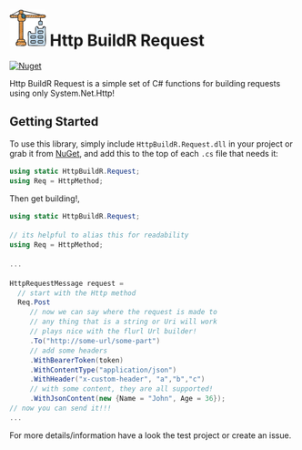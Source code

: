 <!-- markdownlint-disable MD013 -->

# ![Http BuildR Request](https://raw.githubusercontent.com/bmazzarol/Http-BuildR/main/construction-icon-small.png) Http BuildR Request

<!-- markdownlint-enable MD013 -->

[![Nuget](https://img.shields.io/nuget/v/HttpBuildR.Request)](https://www.nuget.org/packages/HttpBuildR.Request/)

Http BuildR Request is a simple set of C# functions for building requests using
only System.Net.Http!

## Getting Started

To use this library, simply include `HttpBuildR.Request.dll` in your project or
grab
it from [NuGet](https://www.nuget.org/packages/HttpBuildR.Request/), and add
this to the top of each `.cs` file that needs it:

```C#
using static HttpBuildR.Request;
using Req = HttpMethod;
```

Then get building!,

```c#
using static HttpBuildR.Request;

// its helpful to alias this for readability
using Req = HttpMethod;

...

HttpRequestMessage request = 
  // start with the Http method
  Req.Post
     // now we can say where the request is made to
     // any thing that is a string or Uri will work
     // plays nice with the flurl Url builder!
     .To("http://some-url/some-part") 
     // add some headers
     .WithBearerToken(token)
     .WithContentType("application/json")
     .WithHeader("x-custom-header", "a","b","c")
     // with some content, they are all supported!
     .WithJsonContent(new {Name = "John", Age = 36});
// now you can send it!!!
...
```

For more details/information have a look the test project or create an issue.
